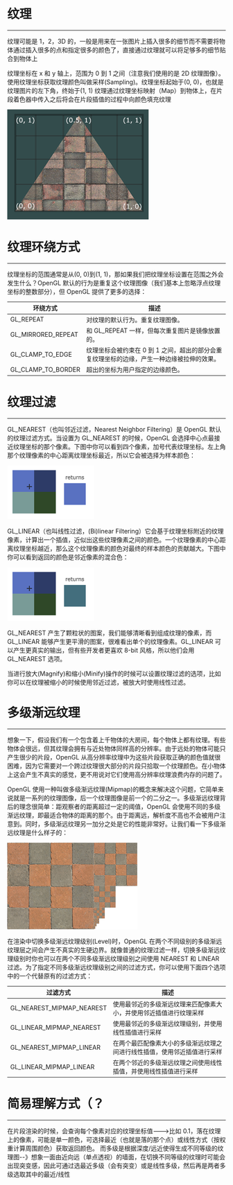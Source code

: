 # 纹理

---

纹理可能是 1，2，3D 的，一般是用来在一张图片上插入很多的细节而不需要将物体通过插入很多的点和指定很多的颜色了，直接通过纹理就可以将足够多的细节贴合到物体上

纹理坐标在 x 和 y 轴上，范围为 0 到 1 之间（注意我们使用的是 2D 纹理图像）。使用纹理坐标获取纹理颜色叫做采样(Sampling)。纹理坐标起始于(0, 0)，也就是纹理图片的左下角，终始于(1, 1)
纹理通过纹理坐标映射（Map）到物体上，在片段着色器中传入之后将会在片段插值的过程中向颜色填充纹理

![](./pictures/tex_coords.png)

# 纹理环绕方式

---

纹理坐标的范围通常是从(0, 0)到(1, 1)，那如果我们把纹理坐标设置在范围之外会发生什么？OpenGL 默认的行为是重复这个纹理图像（我们基本上忽略浮点纹理坐标的整数部分），但 OpenGL 提供了更多的选择：

| 环绕方式           | 描述                                                                                       |
| ------------------ | ------------------------------------------------------------------------------------------ |
| GL_REPEAT          | 对纹理的默认行为。重复纹理图像。                                                           |
| GL_MIRRORED_REPEAT | 和 GL_REPEAT 一样，但每次重复图片是镜像放置的。                                            |
| GL_CLAMP_TO_EDGE   | 纹理坐标会被约束在 0 到 1 之间，超出的部分会重复纹理坐标的边缘，产生一种边缘被拉伸的效果。 |
| GL_CLAMP_TO_BORDER | 超出的坐标为用户指定的边缘颜色。                                                           |

# 纹理过滤

---

GL_NEAREST（也叫邻近过滤，Nearest Neighbor Filtering）是 OpenGL 默认的纹理过滤方式。当设置为 GL_NEAREST 的时候，OpenGL 会选择中心点最接近纹理坐标的那个像素。下图中你可以看到四个像素，加号代表纹理坐标。左上角那个纹理像素的中心距离纹理坐标最近，所以它会被选择为样本颜色：

![](./pictures/filter_nearest.png)

GL_LINEAR（也叫线性过滤，(Bi)linear Filtering）它会基于纹理坐标附近的纹理像素，计算出一个插值，近似出这些纹理像素之间的颜色。一个纹理像素的中心距离纹理坐标越近，那么这个纹理像素的颜色对最终的样本颜色的贡献越大。下图中你可以看到返回的颜色是邻近像素的混合色：

![](./pictures/filter_linear.png)

GL_NEAREST 产生了颗粒状的图案，我们能够清晰看到组成纹理的像素，而 GL_LINEAR 能够产生更平滑的图案，很难看出单个的纹理像素。GL_LINEAR 可以产生更真实的输出，但有些开发者更喜欢 8-bit 风格，所以他们会用 GL_NEAREST 选项。

当进行放大(Magnify)和缩小(Minify)操作的时候可以设置纹理过滤的选项，比如你可以在纹理被缩小的时候使用邻近过滤，被放大时使用线性过滤。

# 多级渐远纹理

---

想象一下，假设我们有一个包含着上千物体的大房间，每个物体上都有纹理。有些物体会很远，但其纹理会拥有与近处物体同样高的分辨率。由于远处的物体可能只产生很少的片段，OpenGL 从高分辨率纹理中为这些片段获取正确的颜色值就很困难，因为它需要对一个跨过纹理很大部分的片段只拾取一个纹理颜色。在小物体上这会产生不真实的感觉，更不用说对它们使用高分辨率纹理浪费内存的问题了。

OpenGL 使用一种叫做多级渐远纹理(Mipmap)的概念来解决这个问题，它简单来说就是一系列的纹理图像，后一个纹理图像是前一个的二分之一。多级渐远纹理背后的理念很简单：距观察者的距离超过一定的阈值，OpenGL 会使用不同的多级渐远纹理，即最适合物体的距离的那个。由于距离远，解析度不高也不会被用户注意到。同时，多级渐远纹理另一加分之处是它的性能非常好。让我们看一下多级渐远纹理是什么样子的：

![](pictures/mipmaps.png)

在渲染中切换多级渐远纹理级别(Level)时，OpenGL 在两个不同级别的多级渐远纹理层之间会产生不真实的生硬边界。就像普通的纹理过滤一样，切换多级渐远纹理级别时你也可以在两个不同多级渐远纹理级别之间使用 NEAREST 和 LINEAR 过滤。为了指定不同多级渐远纹理级别之间的过滤方式，你可以使用下面四个选项中的一个代替原有的过滤方式：

| 过滤方式                  | 描述                                                                     |
| ------------------------- | ------------------------------------------------------------------------ |
| GL_NEAREST_MIPMAP_NEAREST | 使用最邻近的多级渐远纹理来匹配像素大小，并使用邻近插值进行纹理采样       |
| GL_LINEAR_MIPMAP_NEAREST  | 使用最邻近的多级渐远纹理级别，并使用线性插值进行采样                     |
| GL_NEAREST_MIPMAP_LINEAR  | 在两个最匹配像素大小的多级渐远纹理之间进行线性插值，使用邻近插值进行采样 |
| GL_LINEAR_MIPMAP_LINEAR   | 在两个邻近的多级渐远纹理之间使用线性插值，并使用线性插值进行采样         |

# 简易理解方式（？

---

在片段渲染的时候，会查询每个像素对应的纹理坐标值--->比如 0.1，落在纹理上的像素，可能是单一颜色，可选择最近（也就是落的那个点）或线性方式（按权重计算周围颜色）获取返回颜色。
而多级是根据深度/远近使得生成不同等级的纹理图--》想象一面由近向远（单点透视）的墙面，在切换不同等级的纹理时可能会出现突变感，因此可通过选最近多级（会有突变）或是线性多级，然后再是两者多级选取其中的最近/线性
